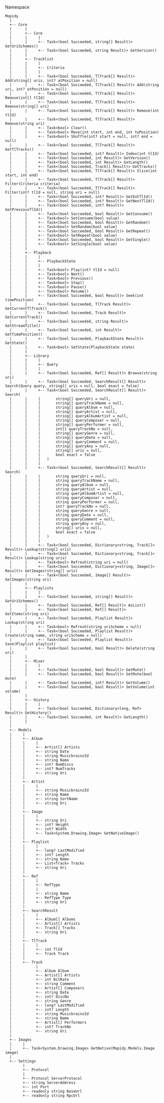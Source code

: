 Namespace

    Mopidy
      |
      +-- Core
      |      |
      |      +-- Core
      |      |     |
      |      |     +-- Task<(bool Succeeded, string[] Result)> GetUriSchemes()
      |      |     +-- Task<(bool Succeeded, string Result)> GetVersion()
      |      |
      |      +-- Tracklist
      |      |     |
      |      |     +-- Criteria
      |      |     |
      |      |     +-- Task<(bool Succeeded, TlTrack[] Result)> Add(string[] uris, int? atPosition = null)
      |      |     +-- Task<(bool Succeeded, TlTrack[] Result)> Add(string uri, int? atPosition = null)
      |      |     +-- Task<(bool Succeeded, TlTrack[] Result)> Remove(int[] tlId)
      |      |     +-- Task<(bool Succeeded, TlTrack[] Result)> Remove(string[] uri)
      |      |     +-- Task<(bool Succeeded, TlTrack[] Result)> Remove(int tlId)
      |      |     +-- Task<(bool Succeeded, TlTrack[] Result)> Remove(string uri)
      |      |     +-- Task<bool> Clear()
      |      |     +-- Task<bool> Move(int start, int end, int toPosition)
      |      |     +-- Task<bool> Shuffle(int? start = null, int? end = null)
      |      |     +-- Task<(bool Succeeded, TlTrack[] Result)> GetTlTracks()
      |      |     +-- Task<(bool Succeeded, int? Result)> Index(int tlId)
      |      |     +-- Task<(bool Succeeded, int Result)> GetVersion()
      |      |     +-- Task<(bool Succeeded, int Result)> GetLength()
      |      |     +-- Task<(bool Succeeded, Track[] Result)> GetTracks()
      |      |     +-- Task<(bool Succeeded, TlTrack[] Result)> Slice(int start, int end)
      |      |     +-- Task<(bool Succeeded, TlTrack[] Result)> Filter(Criteria criteria)
      |      |     +-- Task<(bool Succeeded, TlTrack[] Result)> Filter(int? tlId = null, string uri = null)
      |      |     +-- Task<(bool Succeeded, int? Result)> GetEotTlId()
      |      |     +-- Task<(bool Succeeded, int? Result)> GetNextTlId()
      |      |     +-- Task<(bool Succeeded, int? Result)> GetPreviousTlId()
      |      |     +-- Task<(bool Succeeded, bool Result)> GetConsume()
      |      |     +-- Task<bool> SetConsume(bool value)
      |      |     +-- Task<(bool Succeeded, bool Result)> GetRandom()
      |      |     +-- Task<bool> SetRandom(bool value)
      |      |     +-- Task<(bool Succeeded, bool Result)> GetRepeat()
      |      |     +-- Task<bool> SetRepeat(bool value)
      |      |     +-- Task<(bool Succeeded, bool Result)> GetSingle()
      |      |     +-- Task<bool> SetSingle(bool value)
      |      |
      |      +-- Playback
      |      |     |
      |      |     +-- PlaybackState
      |      |     |
      |      |     +-- Task<bool> Play(int? tlId = null)
      |      |     +-- Task<bool> Next()
      |      |     +-- Task<bool> Previous()
      |      |     +-- Task<bool> Stop()
      |      |     +-- Task<bool> Pause()
      |      |     +-- Task<bool> Resume()
      |      |     +-- Task<(bool Succeeded, bool Result)> Seek(int timePosition)
      |      |     +-- Task<(bool Succeeded, TlTrack Result)> GetCurrentTlTrack()
      |      |     +-- Task<(bool Succeeded, Track Result)> GetCurrentTrack()
      |      |     +-- Task<(bool Succeeded, string Result)> GetStreamTitle()
      |      |     +-- Task<(bool Succeeded, int Result)> GetTimePosition()
      |      |     +-- Task<(bool Succeeded, PlaybackState Result)> GetState()
      |      |     +-- Task<bool> SetState(PlaybackState state)
      |      |
      |      +-- Library
      |      |     |
      |      |     +-- Query
      |      |     |
      |      |     +-- Task<(bool Succeeded, Ref[] Result)> Browse(string uri)
      |      |     +-- Task<(bool Succeeded, SearchResult[] Result)> Search(Query query, string[] uris = null, bool exact = false)
      |      |     +-- Task<(bool Succeeded, SearchResult[] Result)> Search(
      |      |     |       string[] queryUri = null,
      |      |     |       string[] queryTrackName = null,
      |      |     |       string[] queryAlbum = null,
      |      |     |       string[] queryArtist = null,
      |      |     |       string[] queryAlbumArtist = null,
      |      |     |       string[] queryComposer = null,
      |      |     |       string[] queryPerformer = null,
      |      |     |       int[] queryTrackNo = null,
      |      |     |       string[] queryGenre = null,
      |      |     |       string[] queryDate = null,
      |      |     |       string[] queryComment = null,
      |      |     |       string[] queryAny = null,
      |      |     |       string[] uris = null,
      |      |     |       bool exact = false
      |      |     |   )
      |      |     |
      |      |     +-- Task<(bool Succeeded, SearchResult[] Result)> Search(
      |      |     |       string queryUri = null,
      |      |     |       string queryTrackName = null,
      |      |     |       string queryAlbum = null,
      |      |     |       string queryArtist = null,
      |      |     |       string queryAlbumArtist = null,
      |      |     |       string queryComposer = null,
      |      |     |       string queryPerformer = null,
      |      |     |       int? queryTrackNo = null,
      |      |     |       string queryGenre = null,
      |      |     |       string queryDate = null,
      |      |     |       string queryComment = null,
      |      |     |       string queryAny = null,
      |      |     |       string[] uris = null,
      |      |     |       bool exact = false
      |      |     |   )
      |      |     |
      |      |     +-- Task<(bool Succeeded, Dictionary<string, Track[]> Result)> Lookup(string[] uris)
      |      |     +-- Task<(bool Succeeded, Dictionary<string, Track[]> Result)> Lookup(string uris)
      |      |     +-- Task<bool> Refresh(string uri = null)
      |      |     +-- Task<(bool Succeeded, Dictionary<string, Image[]> Result)> GetImages(string[] uris)
      |      |     +-- Task<(bool Succeeded, Image[] Result)> GetImages(string uri)
      |      |
      |      +-- Playlists
      |      |     |
      |      |     +-- Task<(bool Succeeded, string[] Result)> GetUriSchemes()
      |      |     +-- Task<(bool Succeeded, Ref[] Result)> AsList()
      |      |     +-- Task<(bool Succeeded, Ref[] Result)> GetItems(string uri)
      |      |     +-- Task<(bool Succeeded, Playlist Result)> Lookup(string uri)
      |      |     +-- Task<bool> Refresh(string uriScheme = null)
      |      |     +-- Task<(bool Succeeded, Playlist Result)> Create(string name, string uriScheme = null)
      |      |     +-- Task<(bool Succeeded, Playlist Result)> Save(Playlist playlist)
      |      |     +-- Task<(bool Succeeded, bool Result)> Delete(string uri)
      |      |
      |      +-- Mixer
      |      |     |
      |      |     +-- Task<(bool Succeeded, bool Result)> GetMute()
      |      |     +-- Task<(bool Succeeded, bool Result)> SetMute(bool mute)
      |      |     +-- Task<(bool Succeeded, int? Result)> GetVolume()
      |      |     +-- Task<(bool Succeeded, bool Result)> SetVolume(int volume)
      |      |
      |      +-- History
      |      |     |
      |      |     +-- Task<(bool Succeeded, Dictionary<long, Ref> Result)> GetHistory()
      |      |     +-- Task<(bool Succeeded, int Result)> GetLength()
      |      |
      |
      +-- Models
      |     |
      |     +-- Album
      |     |     |
      |     |     +-- Artist[] Artists
      |     |     +-- string Date
      |     |     +-- string MusicbrainzId
      |     |     +-- string Name
      |     |     +-- int? NumDiscs
      |     |     +-- int? NumTracks
      |     |     +-- string Uri
      |     |
      |     +-- Artist
      |     |     |
      |     |     +-- string MusicbrainzId
      |     |     +-- string Name
      |     |     +-- string SortName
      |     |     +-- string Uri
      |     |
      |     +-- Image
      |     |     |
      |     |     +-- string Uri
      |     |     +-- int? Height
      |     |     +-- int? Width
      |     |     +-- Task<System.Drawing.Image> GetNativeImage()
      |     |
      |     +-- Playlist
      |     |     |
      |     |     +-- long? LastModified
      |     |     +-- int? Length
      |     |     +-- string Name
      |     |     +-- List<Track> Tracks
      |     |     +-- string Uri
      |     |
      |     +-- Ref
      |     |     |
      |     |     +-- RefType
      |     |     |
      |     |     +-- string Name
      |     |     +-- RefType Type
      |     |     +-- string Uri
      |     |
      |     +-- SearchResult
      |     |     |
      |     |     +-- Album[] Albums
      |     |     +-- Artist[] Artists
      |     |     +-- Track[] Tracks
      |     |     +-- string Uri
      |     |
      |     +-- TlTrack
      |     |     |
      |     |     +-- int TlId
      |     |     +-- Track Track
      |     |
      |     +-- Track
      |           |
      |           +-- Album Album
      |           +-- Artist[] Artists
      |           +-- int BitRate
      |           +-- string Comment
      |           +-- Artist[] Composers
      |           +-- string Date
      |           +-- int? DiscNo
      |           +-- string Genre
      |           +-- long? LastModified
      |           +-- int? Length
      |           +-- string MusicbrainzId
      |           +-- string Name
      |           +-- Artist[] Performers
      |           +-- int? TrackNo
      |           +-- string Uri
      |
      +-- Images
      |     |
      |     +-- Task<System.Drawing.Image> GetNative(Mopidy.Models.Image image)
      |
      +-- Settings
            |
            +-- Protocol
            |
            +-- Protocol ServerProtocol
            +-- string ServerAddress
            +-- int Port
            +-- readonly string BaseUrl
            +-- readonly string RpcUrl